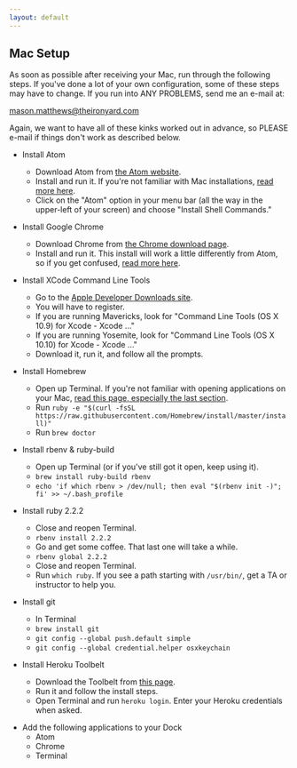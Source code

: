 ```yaml
---
layout: default
---
```


## Mac Setup

As soon as possible after receiving your Mac, run through the following steps.
If you've done a lot of your own configuration, some of these steps may have to
change.  If you run into ANY PROBLEMS, send me an e-mail at:

mason.matthews@theironyard.com

Again, we want to have all of these kinks worked out in advance, so PLEASE
e-mail if things don't work as described below.

* Install Atom
  * Download Atom from [the Atom website](https://atom.io/).
  * Install and run it.  If you're not familiar with Mac installations, [read more here](mac_installations.html).
  * Click on the "Atom" option in your menu bar (all the way in the upper-left of your screen) and choose "Install Shell Commands."

* Install Google Chrome
  * Download Chrome from [the Chrome download page](https://www.google.com/intl/en/chrome/browser/).
  * Install and run it.  This install will work a little differently from Atom, so if you get confused, [read more here](mac_installations.html).

* Install XCode Command Line Tools
  * Go to the [Apple Developer Downloads site](https://developer.apple.com/downloads/).
  * You will have to register.
  * If you are running Mavericks, look for "Command Line Tools (OS X 10.9) for Xcode - Xcode ..."
  * If you are running Yosemite, look for "Command Line Tools (OS X 10.10) for Xcode - Xcode ..."
  * Download it, run it, and follow all the prompts.

* Install Homebrew
  * Open up Terminal.  If you're not familiar with opening applications on your Mac, [read this page, especially the last section](mac_installations.html).
  * Run `ruby -e "$(curl -fsSL https://raw.githubusercontent.com/Homebrew/install/master/install)"`
  * Run `brew doctor`

* Install rbenv & ruby-build
  * Open up Terminal (or if you've still got it open, keep using it).
  * `brew install ruby-build rbenv`
  * `echo 'if which rbenv > /dev/null; then eval "$(rbenv init -)"; fi' >> ~/.bash_profile`

* Install ruby 2.2.2
  * Close and reopen Terminal.
  * `rbenv install 2.2.2`
  * Go and get some coffee. That last one will take a while.
  * `rbenv global 2.2.2`
  * Close and reopen Terminal.
  * Run `which ruby`. If you see a path starting with `/usr/bin/`, get a TA or instructor to help you.

<!-- * Install nodejs
  * In Terminal
  * `brew install nodejs` -->

* Install git
  * In Terminal
  * `brew install git`
  * `git config --global push.default simple`
  * `git config --global credential.helper osxkeychain`

* Install Heroku Toolbelt
  * Download the Toolbelt from [this page](https://toolbelt.heroku.com/).
  * Run it and follow the install steps.
  * Open Terminal and run `heroku login`.  Enter your Heroku credentials when asked.

<!-- * Create an SSH key (__do not__ give it a password when it asks for one)
  * `ssh-keygen`
  * Press enter at the first prompt to stick with the default file name.
  * Press enter at the second prompt to give it no password. -->

* Add the following applications to your Dock
  * Atom
  * Chrome
  * Terminal
